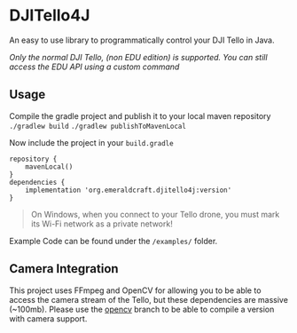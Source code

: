 # DJITello4J
An easy to use library to programmatically control your DJI Tello in Java.

*Only the normal DJI Tello, (non EDU edition) is supported. You can still access the EDU API using a custom command*

## Usage 
Compile the gradle project and publish it to your local maven repository
`./gradlew build`
`./gradlew publishToMavenLocal`
 
 Now include the project in your `build.gradle`
 

    repository {
	    mavenLocal()
    }
    dependencies {
	    implementation 'org.emeraldcraft.djitello4j:version'
    }
  
  > On Windows, when you connect to your Tello drone, you must mark its Wi-Fi network as a private network! 

 Example Code can be found under the `/examples/` folder.

## Camera Integration
This project uses FFmpeg and OpenCV for allowing you to be able to access the camera stream of the Tello, but these dependencies are massive (~100mb). 
Please use the [opencv](https://github.com/EmeraldWither/DJITello4J/tree/opencv_camera) branch to be able to compile a version with camera support. 
